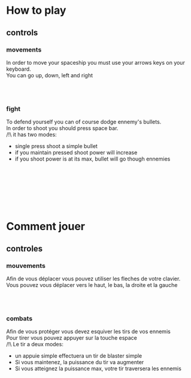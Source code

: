 # How to play

## __controls__

### __movements__ 

In order to move your spaceship you must use your arrows keys on your keyboard.
<br/>
You can go up, down, left and right

<br/>
<br/>

### __fight__

To defend yourself you can of course dodge ennemy's bullets.
<br/>
In order to shoot you should press space bar.
<br/>
/!\ it has two modes:
- single press shoot a simple bullet
- if you maintain pressed shoot power will increase
- if you shoot power is at its max, bullet will go though ennemies

<br/>
<br/>
<br/>
<br/>
<br/>
<br/>


# Comment jouer 

## __controles__

### __mouvements__ 

Afin de vous déplacer vous pouvez utiliser les fleches de votre clavier.
<br/>
Vous pouvez vous déplacer vers le haut, le bas, la droite et la gauche

<br/>
<br/>

### __combats__

Afin de vous protéger vous devez esquiver les tirs de vos ennemis
<br/>
Pour tirer vous pouvez appuyer sur la touche espace
<br/>
/!\ Le tir a deux modes:
- un appuie simple effectuera un tir de blaster simple
- Si vous maintenez, la puissance du tir va augmenter
- Si vous atteignez la puissance max, votre tir traversera les ennemis

<br/>
<br/>
